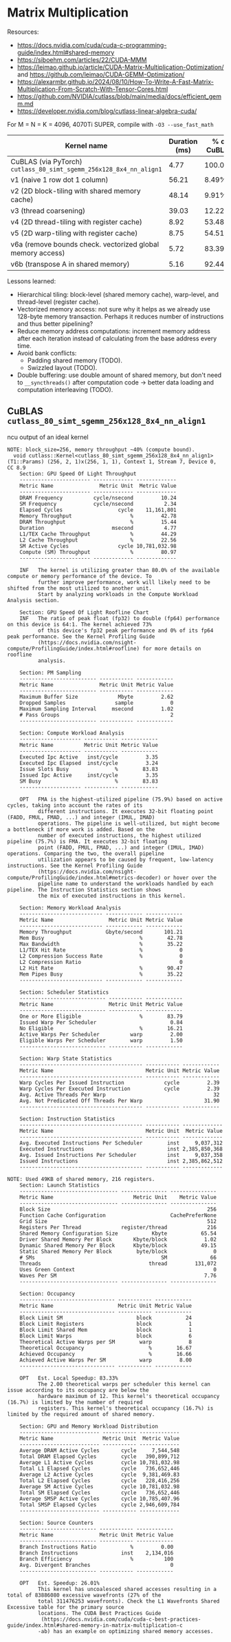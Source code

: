 # Matrix Multiplication

Resources:
- https://docs.nvidia.com/cuda/cuda-c-programming-guide/index.html#shared-memory
- https://siboehm.com/articles/22/CUDA-MMM
- https://leimao.github.io/article/CUDA-Matrix-Multiplication-Optimization/ and https://github.com/leimao/CUDA-GEMM-Optimization/
- https://alexarmbr.github.io/2024/08/10/How-To-Write-A-Fast-Matrix-Multiplication-From-Scratch-With-Tensor-Cores.html
- https://github.com/NVIDIA/cutlass/blob/main/media/docs/efficient_gemm.md
- https://developer.nvidia.com/blog/cutlass-linear-algebra-cuda/

For M = N = K = 4096, 4070Ti SUPER, compile with `-O3 --use_fast_math`

Kernel name                                                        | Duration (ms) | % of CuBLAS | Bandwidth (GB/s)
-------------------------------------------------------------------|---------------|-------------|------------------
CuBLAS (via PyTorch) `cutlass_80_simt_sgemm_256x128_8x4_nn_align1` |          4.77 |     100.00% |           104.25
v1 (naive 1 row dot 1 column)                                      |         56.21 |       8.49% |           195.98
v2 (2D block-tiling with shared memory cache)                      |         48.14 |       9.91% |           179.61
v3 (thread coarsening)                                             |         39.03 |      12.22% |            38.49
v4 (2D thread-tiling with register cache)                          |          8.92 |      53.48% |            76.43
v5 (2D warp-tiling with register cache)                            |          8.75 |      54.51% |           141.89
v6a (remove bounds check. vectorized global memory access)         |          5.72 |      83.39% |           195.41
v6b (transpose A in shared memory)                                 |          5.16 |      92.44% |           130.28

Lessons learned:

- Hierarchical tiling: block-level (shared memory cache), warp-level, and thread-level (register cache).
- Vectorized memory access: not sure why it helps as we already use 128-byte memory transaction. Perhaps it reduces number of instructions and thus better pipelining?
- Reduce memory address computations: increment memory address after each iteration instead of calculating from the base address every time.
- Avoid bank conflicts:
  - Padding shared memory (TODO).
  - Swizzled layout (TODO).
- Double buffering: use double amount of shared memory, but don't need to `__syncthreads()` after computation code -> better data loading and computation interleaving (TODO).

## CuBLAS `cutlass_80_simt_sgemm_256x128_8x4_nn_align1`

ncu output of an ideal kernel

```
NOTE: block_size=256, memory throughput ~40% (compute bound).
  void cutlass::Kernel<cutlass_80_simt_sgemm_256x128_8x4_nn_align1>(T1::Params) (256, 2, 1)x(256, 1, 1), Context 1, Stream 7, Device 0, CC 8.9
    Section: GPU Speed Of Light Throughput
    ----------------------- ------------- -------------
    Metric Name               Metric Unit  Metric Value
    ----------------------- ------------- -------------
    DRAM Frequency          cycle/nsecond         10.24
    SM Frequency            cycle/nsecond          2.34
    Elapsed Cycles                  cycle    11,161,801
    Memory Throughput                   %         42.78
    DRAM Throughput                     %         15.44
    Duration                      msecond          4.77
    L1/TEX Cache Throughput             %         44.29
    L2 Cache Throughput                 %         22.56
    SM Active Cycles                cycle 10,781,032.98
    Compute (SM) Throughput             %         80.97
    ----------------------- ------------- -------------

    INF   The kernel is utilizing greater than 80.0% of the available compute or memory performance of the device. To   
          further improve performance, work will likely need to be shifted from the most utilized to another unit.      
          Start by analyzing workloads in the Compute Workload Analysis section.                                        

    Section: GPU Speed Of Light Roofline Chart
    INF   The ratio of peak float (fp32) to double (fp64) performance on this device is 64:1. The kernel achieved 73%   
          of this device's fp32 peak performance and 0% of its fp64 peak performance. See the Kernel Profiling Guide    
          (https://docs.nvidia.com/nsight-compute/ProfilingGuide/index.html#roofline) for more details on roofline      
          analysis.                                                                                                     

    Section: PM Sampling
    ------------------------- ----------- ------------
    Metric Name               Metric Unit Metric Value
    ------------------------- ----------- ------------
    Maximum Buffer Size             Mbyte         2.62
    Dropped Samples                sample            0
    Maximum Sampling Interval     msecond         1.02
    # Pass Groups                                    2
    ------------------------- ----------- ------------

    Section: Compute Workload Analysis
    -------------------- ----------- ------------
    Metric Name          Metric Unit Metric Value
    -------------------- ----------- ------------
    Executed Ipc Active   inst/cycle         3.35
    Executed Ipc Elapsed  inst/cycle         3.24
    Issue Slots Busy               %        83.83
    Issued Ipc Active     inst/cycle         3.35
    SM Busy                        %        83.83
    -------------------- ----------- ------------

    OPT   FMA is the highest-utilized pipeline (75.9%) based on active cycles, taking into account the rates of its     
          different instructions. It executes 32-bit floating point (FADD, FMUL, FMAD, ...) and integer (IMUL, IMAD)    
          operations. The pipeline is well-utilized, but might become a bottleneck if more work is added. Based on the  
          number of executed instructions, the highest utilized pipeline (75.7%) is FMA. It executes 32-bit floating    
          point (FADD, FMUL, FMAD, ...) and integer (IMUL, IMAD) operations. Comparing the two, the overall pipeline    
          utilization appears to be caused by frequent, low-latency instructions. See the Kernel Profiling Guide        
          (https://docs.nvidia.com/nsight-compute/ProfilingGuide/index.html#metrics-decoder) or hover over the          
          pipeline name to understand the workloads handled by each pipeline. The Instruction Statistics section shows  
          the mix of executed instructions in this kernel.                                                              

    Section: Memory Workload Analysis
    --------------------------- ------------ ------------
    Metric Name                  Metric Unit Metric Value
    --------------------------- ------------ ------------
    Memory Throughput           Gbyte/second       101.21
    Mem Busy                               %        42.78
    Max Bandwidth                          %        35.22
    L1/TEX Hit Rate                        %            0
    L2 Compression Success Rate            %            0
    L2 Compression Ratio                                0
    L2 Hit Rate                            %        90.47
    Mem Pipes Busy                         %        35.22
    --------------------------- ------------ ------------

    Section: Scheduler Statistics
    ---------------------------- ----------- ------------
    Metric Name                  Metric Unit Metric Value
    ---------------------------- ----------- ------------
    One or More Eligible                   %        83.79
    Issued Warp Per Scheduler                        0.84
    No Eligible                            %        16.21
    Active Warps Per Scheduler          warp         2.00
    Eligible Warps Per Scheduler        warp         1.50
    ---------------------------- ----------- ------------

    Section: Warp State Statistics
    ---------------------------------------- ----------- ------------
    Metric Name                              Metric Unit Metric Value
    ---------------------------------------- ----------- ------------
    Warp Cycles Per Issued Instruction             cycle         2.39
    Warp Cycles Per Executed Instruction           cycle         2.39
    Avg. Active Threads Per Warp                                   32
    Avg. Not Predicated Off Threads Per Warp                    31.90
    ---------------------------------------- ----------- ------------

    Section: Instruction Statistics
    ---------------------------------------- ----------- -------------
    Metric Name                              Metric Unit  Metric Value
    ---------------------------------------- ----------- -------------
    Avg. Executed Instructions Per Scheduler        inst     9,037,312
    Executed Instructions                           inst 2,385,850,368
    Avg. Issued Instructions Per Scheduler          inst     9,037,358
    Issued Instructions                             inst 2,385,862,512
    ---------------------------------------- ----------- -------------

NOTE: Used 49KB of shared memory, 216 registers.
    Section: Launch Statistics
    -------------------------------- --------------- ---------------
    Metric Name                          Metric Unit    Metric Value
    -------------------------------- --------------- ---------------
    Block Size                                                   256
    Function Cache Configuration                     CachePreferNone
    Grid Size                                                    512
    Registers Per Thread             register/thread             216
    Shared Memory Configuration Size           Kbyte           65.54
    Driver Shared Memory Per Block       Kbyte/block            1.02
    Dynamic Shared Memory Per Block      Kbyte/block           49.15
    Static Shared Memory Per Block        byte/block               0
    # SMs                                         SM              66
    Threads                                   thread         131,072
    Uses Green Context                                             0
    Waves Per SM                                                7.76
    -------------------------------- --------------- ---------------

    Section: Occupancy
    ------------------------------- ----------- ------------
    Metric Name                     Metric Unit Metric Value
    ------------------------------- ----------- ------------
    Block Limit SM                        block           24
    Block Limit Registers                 block            1
    Block Limit Shared Mem                block            1
    Block Limit Warps                     block            6
    Theoretical Active Warps per SM        warp            8
    Theoretical Occupancy                     %        16.67
    Achieved Occupancy                        %        16.66
    Achieved Active Warps Per SM           warp         8.00
    ------------------------------- ----------- ------------

    OPT   Est. Local Speedup: 83.33%                                                                                    
          The 2.00 theoretical warps per scheduler this kernel can issue according to its occupancy are below the       
          hardware maximum of 12. This kernel's theoretical occupancy (16.7%) is limited by the number of required      
          registers. This kernel's theoretical occupancy (16.7%) is limited by the required amount of shared memory.    

    Section: GPU and Memory Workload Distribution
    -------------------------- ----------- -------------
    Metric Name                Metric Unit  Metric Value
    -------------------------- ----------- -------------
    Average DRAM Active Cycles       cycle     7,544,548
    Total DRAM Elapsed Cycles        cycle   390,899,712
    Average L1 Active Cycles         cycle 10,781,032.98
    Total L1 Elapsed Cycles          cycle   736,652,446
    Average L2 Active Cycles         cycle  9,381,469.83
    Total L2 Elapsed Cycles          cycle   228,416,256
    Average SM Active Cycles         cycle 10,781,032.98
    Total SM Elapsed Cycles          cycle   736,652,446
    Average SMSP Active Cycles       cycle 10,785,407.96
    Total SMSP Elapsed Cycles        cycle 2,946,609,784
    -------------------------- ----------- -------------

    Section: Source Counters
    ------------------------- ----------- ------------
    Metric Name               Metric Unit Metric Value
    ------------------------- ----------- ------------
    Branch Instructions Ratio           %         0.00
    Branch Instructions              inst    2,134,016
    Branch Efficiency                   %          100
    Avg. Divergent Branches                          0
    ------------------------- ----------- ------------

    OPT   Est. Speedup: 26.01%                                                                                          
          This kernel has uncoalesced shared accesses resulting in a total of 83886080 excessive wavefronts (27% of the 
          total 311476253 wavefronts). Check the L1 Wavefronts Shared Excessive table for the primary source            
          locations. The CUDA Best Practices Guide                                                                      
           (https://docs.nvidia.com/cuda/cuda-c-best-practices-guide/index.html#shared-memory-in-matrix-multiplication-c
          -ab) has an example on optimizing shared memory accesses.                                                     
```

